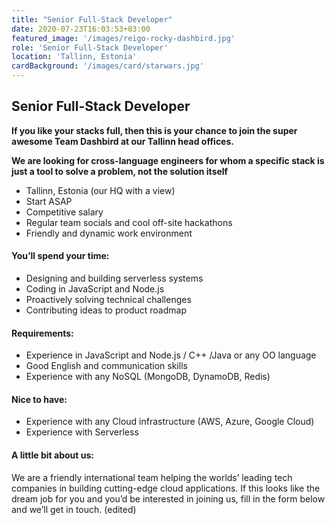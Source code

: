 ```yaml
---
title: "Senior Full-Stack Developer"
date: 2020-07-23T16:03:53+03:00
featured_image: '/images/reigo-rocky-dashbird.jpg'
role: 'Senior Full-Stack Developer'
location: 'Tallinn, Estonia'
cardBackground: '/images/card/starwars.jpg'
---
```

## Senior Full-Stack Developer
**If you like your stacks full, then this is your chance to join the super awesome Team Dashbird at our Tallinn head offices.**

**We are looking for cross-language engineers for whom a specific stack is just a tool to solve a problem, not the solution itself**
- Tallinn, Estonia (our HQ with a view)
- Start ASAP
- Competitive salary
- Regular team socials and cool off-site hackathons
- Friendly and dynamic work environment

#### You’ll spend your time:
- Designing and building serverless systems
- Coding in JavaScript and Node.js
- Proactively solving technical challenges
- Contributing ideas to product roadmap

#### Requirements:
- Experience in JavaScript and Node.js / C++ /Java or any OO language
- Good English and communication skills
- Experience with any NoSQL (MongoDB, DynamoDB, Redis)

#### Nice to have:
- Experience with any Cloud infrastructure (AWS, Azure, Google Cloud)
- Experience with Serverless

#### A little bit about us:
We are a friendly international team helping the worlds’ leading tech companies in building cutting-edge cloud applications. If this looks like the dream job for you and you’d be interested in joining us, fill in the form below and we’ll get in touch. (edited) 
